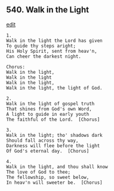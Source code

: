
## 540.  Walk in the Light
[edit](https://docs.google.com/document/d/1eKkzDpmaAjJiwRwhbeGVsd2PZrncLU7Z/edit?mode=html)



    1.
    Walk in the light the Lord has given
    To guide thy steps aright;
    His Holy Spirit, sent from heav'n,
    Can cheer the darkest night.

    Chorus:
    Walk in the light,
    Walk in the light
    Walk in the light,
    Walk in the light, the light of God.

    2.
    Walk in the light of gospel truth
    That shines from God's own Word,
    A light to guide in early youth
    The faithful of the Lord.  [Chorus]

    3.
    Walk in the light; tho' shadows dark
    Should fall across thy way,
    Darkness will flee before the light
    Of God's eternal day.  [Chorus]

    4.
    Walk in the light, and thou shall know
    The love of God to thee;
    The fellowship, so sweet below,
    In heav'n will sweeter be.  [Chorus]
